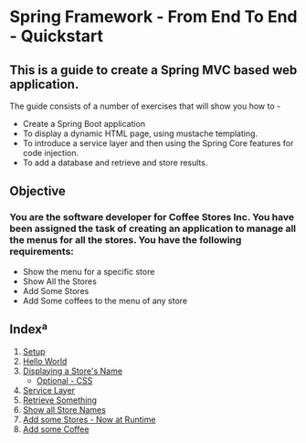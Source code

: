 # Spring Framework - From End To End - Quickstart


## This is a guide to create a Spring MVC based web application.
The guide consists of a number of exercises that will show you how to -
* Create a Spring Boot application
* To display a dynamic HTML page, using mustache templating.
* To introduce a service layer and then using the Spring Core features for code injection.
* To add a database and retrieve and store results.

## Objective
### You are the software developer for Coffee Stores Inc. You have been assigned the task of creating an application to manage all the menus for all the stores. You have the following requirements:
* Show the menu for a specific store
* Show All the Stores
* Add Some Stores
* Add Some coffees to the menu of any store


## Indexª
1. [Setup](../master/documents/exercise1.md)
2. [Hello World](../master/documents/exercise2.md)
3. [Displaying a Store's Name](../master/documents/exercise3.md) 
   * [Optional - CSS](../master/documents/optional-css.md)
4. [Service Layer](../master/documents/exercise4.md)
5. [Retrieve Something](../master/documents/exercise8.md)
6. [Show all Store Names](../master/documents/exercise7.md)
7. [Add some Stores - Now at Runtime](../master/documents/exercise8.md)
8. [Add some Coffee](../master/documents/exercise9.md)


